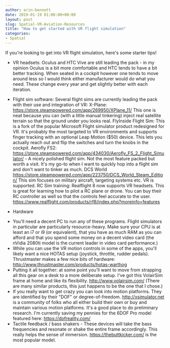 ```yaml
---
author: arin-bennett
date: 2019-01-19 01:00:00+00:00
layout: post
slug: Spatial-VR-Aviation-Resources
title: "How to get started with VR flight simulation"
categories:
- Spatial
---
```


If you're looking to get into VR flight simulation, here's some starter tips! 

* VR headsets: Oculus and HTC Vive are still leading the pack - in my opinion Oculus is a bit more comfortable and HTC tends to have a bit better tracking. When seated in a cockpit however one tends to move around less so I would think either manufacturer would do what you need. These change every year and get slightly better with each iteration. 

* Flight sim software: 
Several flight sims are currently leading the pack with their use and integration of VR:
X-Plane: https://store.steampowered.com/app/269950/XPlane_11/ This one is neat because you can (with a little manual tinkering) inject real satellite terrain so that the ground under you looks real. 
FlyInside Flight Sim: This is a fork of the popular Microsoft Flight simulator product redesigned for VR. It's probably the most targeted to VR environments and supports finger tracking with an optional Leap Motion ($50) device. This lets you actually reach out and flip the switches and turn the knobs in the cockpit. 
Aerofly FS2: https://store.steampowered.com/app/434030/Aerofly_FS_2_Flight_Simulator/ - A nicely polished flight sim. Not the most feature packed but worth a visit. It's my go-to when I want to quickly hop into a flight sim and don't want to tinker as much.
DCS World https://store.steampowered.com/app/223750/DCS_World_Steam_Edition/ This sim focuses on military aircraft, targeting systems etc. VR is supported.
RC Sim training: Realflight 8 now supports VR headsets. This is great for learning how to pilot a RC plane or drone. You can buy their RC controller as well so that the controls feel accurate to the user. https://www.realflight.com/products/rf8/index.php?moreinfo=features

* Hardware
- You'll need a decent PC to run any of these programs. Flight simulators in particular are particularly resource-heavy. Make sure your CPU is at least an i7 or i9 (or equivalent), that you have as much RAM as you can afford and that you spend some money on a decent video card (the nVidia 2080ti model is the current leader in video card performance.)
- While you can use the VR motion controls in some of the apps, you'll likely want a nice HOTAS setup (joystick, throttle, rudder pedals). Thrustmaster makes a few nice bits of hardware: http://www.thrustmaster.com/products/hotas-warthog
- Putting it all together: at some point you'll want to move from strapping all this gear on a desk to a more deliberate setup. I've got this VolairSim frame at home and like its flexibility.  http://www.volairsim.com/ (There are many similar products, this just happens to be the one that I chose.)
- If you really want to get crazy you can look into motion platforms. They are identified by their "DOF" or degree-of-freedom. http://xsimulator.net is a community of folks who all either build their own or buy and maintain various motion platforms. It's a good place to do preliminary research. I'm currently saving my pennies for the 6DOF Pro model featured here: https://dofreality.com/
- Tactile feedback / bass shakers - These devices will take the bass frequencies and resonate or shake the entire frame accordingly. This really helps the sense of immersion. https://thebuttkicker.com/ is the most popular model.
